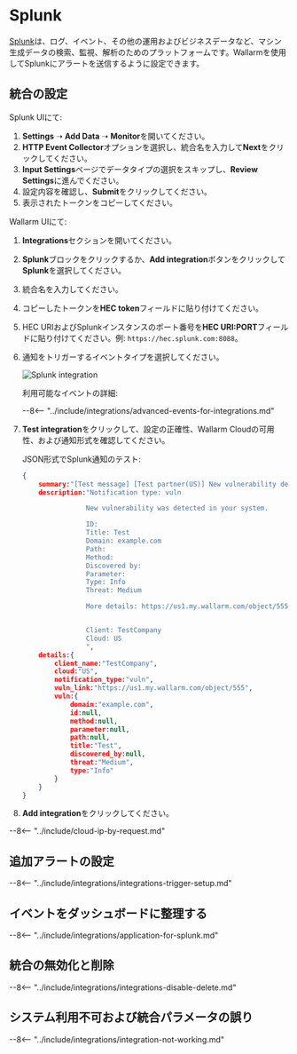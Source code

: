 [splunk-dashboard-by-wallarm-img]: ../../../images/user-guides/settings/integrations/splunk-dashboard-by-wallarm.png

# Splunk

[Splunk](https://www.splunk.com/)は、ログ、イベント、その他の運用およびビジネスデータなど、マシン生成データの検索、監視、解析のためのプラットフォームです。Wallarmを使用してSplunkにアラートを送信するように設定できます。

## 統合の設定

Splunk UIにて:

1. **Settings** ➝ **Add Data** ➝ **Monitor**を開いてください。
2. **HTTP Event Collector**オプションを選択し、統合名を入力して**Next**をクリックしてください。
3. **Input Settings**ページでデータタイプの選択をスキップし、**Review Settings**に進んでください。
4. 設定内容を確認し、**Submit**をクリックしてください。
5. 表示されたトークンをコピーしてください。

Wallarm UIにて:

1. **Integrations**セクションを開いてください。
2. **Splunk**ブロックをクリックするか、**Add integration**ボタンをクリックして**Splunk**を選択してください。
3. 統合名を入力してください。
4. コピーしたトークンを**HEC token**フィールドに貼り付けてください。
5. HEC URIおよびSplunkインスタンスのポート番号を**HEC URI:PORT**フィールドに貼り付けてください。例: `https://hec.splunk.com:8088`。
6. 通知をトリガーするイベントタイプを選択してください。

    ![Splunk integration](../../../images/user-guides/settings/integrations/add-splunk-integration.png)

    利用可能なイベントの詳細:

    --8<-- "../include/integrations/advanced-events-for-integrations.md"

7. **Test integration**をクリックして、設定の正確性、Wallarm Cloudの可用性、および通知形式を確認してください。

    JSON形式でSplunk通知のテスト:

    ```json
    {
        summary:"[Test message] [Test partner(US)] New vulnerability detected",
        description:"Notification type: vuln

                    New vulnerability was detected in your system.

                    ID: 
                    Title: Test
                    Domain: example.com
                    Path: 
                    Method: 
                    Discovered by: 
                    Parameter: 
                    Type: Info
                    Threat: Medium

                    More details: https://us1.my.wallarm.com/object/555


                    Client: TestCompany
                    Cloud: US
                    ",
        details:{
            client_name:"TestCompany",
            cloud:"US",
            notification_type:"vuln",
            vuln_link:"https://us1.my.wallarm.com/object/555",
            vuln:{
                domain:"example.com",
                id:null,
                method:null,
                parameter:null,
                path:null,
                title:"Test",
                discovered_by:null,
                threat:"Medium",
                type:"Info"
            }
        }
    }
    ```

8. **Add integration**をクリックしてください。

--8<-- "../include/cloud-ip-by-request.md"

## 追加アラートの設定

--8<-- "../include/integrations/integrations-trigger-setup.md"

## イベントをダッシュボードに整理する

--8<-- "../include/integrations/application-for-splunk.md"

## 統合の無効化と削除

--8<-- "../include/integrations/integrations-disable-delete.md"

## システム利用不可および統合パラメータの誤り

--8<-- "../include/integrations/integration-not-working.md"